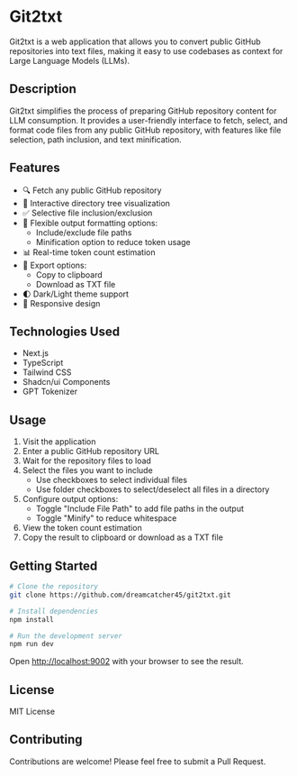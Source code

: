 # Git2txt

Git2txt is a web application that allows you to convert public GitHub repositories into text files, making it easy to use codebases as context for Large Language Models (LLMs).

## Description

Git2txt simplifies the process of preparing GitHub repository content for LLM consumption. It provides a user-friendly interface to fetch, select, and format code files from any public GitHub repository, with features like file selection, path inclusion, and text minification.

## Features

- 🔍 Fetch any public GitHub repository
- 📁 Interactive directory tree visualization
- ✅ Selective file inclusion/exclusion
- 📝 Flexible output formatting options:
  - Include/exclude file paths
  - Minification option to reduce token usage
- 📊 Real-time token count estimation
- 💾 Export options:
  - Copy to clipboard
  - Download as TXT file
- 🌓 Dark/Light theme support
- 📱 Responsive design

## Technologies Used

- Next.js
- TypeScript
- Tailwind CSS
- Shadcn/ui Components
- GPT Tokenizer

## Usage

1. Visit the application
2. Enter a public GitHub repository URL
3. Wait for the repository files to load
4. Select the files you want to include
   - Use checkboxes to select individual files
   - Use folder checkboxes to select/deselect all files in a directory
5. Configure output options:
   - Toggle "Include File Path" to add file paths in the output
   - Toggle "Minify" to reduce whitespace
6. View the token count estimation
7. Copy the result to clipboard or download as a TXT file

## Getting Started

```bash
# Clone the repository
git clone https://github.com/dreamcatcher45/git2txt.git

# Install dependencies
npm install

# Run the development server
npm run dev
```

Open [http://localhost:9002](http://localhost:9002) with your browser to see the result.

## License

MIT License

## Contributing

Contributions are welcome! Please feel free to submit a Pull Request.
